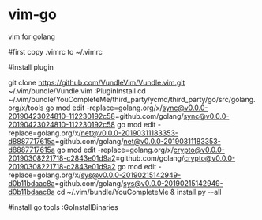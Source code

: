 # vim-go
vim for golang

#first
copy .vimrc to ~/.vimrc

#install plugin

   git clone https://github.com/VundleVim/Vundle.vim.git ~/.vim/bundle/Vundle.vim
   :PluginInstall
   cd ~/.vim/bundle/YouCompleteMe/third_party/ycmd/third_party/go/src/golang.org/x/tools
   go mod edit -replace=golang.org/x/sync@v0.0.0-20190423024810-112230192c58=github.com/golang/sync@v0.0.0-20190423024810-112230192c58
   go mod edit -replace=golang.org/x/net@v0.0.0-20190311183353-d8887717615a=github.com/golang/net@v0.0.0-20190311183353-d8887717615a
   go mod edit -replace=golang.org/x/crypto@v0.0.0-20190308221718-c2843e01d9a2=github.com/golang/crypto@v0.0.0-20190308221718-c2843e01d9a2
   go mod edit -replace=golang.org/x/sys@v0.0.0-20190215142949-d0b11bdaac8a=github.com/golang/sys@v0.0.0-20190215142949-d0b11bdaac8a
   cd ~/.vim/bundle/YouCompleteMe & install.py --all

#install go tools
   :GoInstallBinaries
